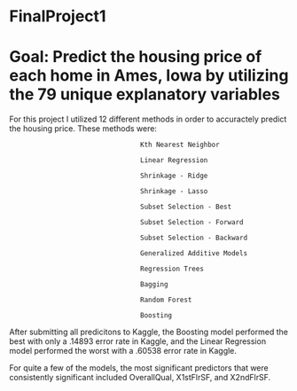 # FinalProject1

# Goal: Predict the housing price of each home in Ames, Iowa by utilizing the 79 unique explanatory variables

For this project I utilized 12 different methods in order to accuractely predict the housing price. These methods were:

                                     Kth Nearest Neighbor
                                     
                                     Linear Regression
                                     
                                     Shrinkage - Ridge
                                     
                                     Shrinkage - Lasso
                                     
                                     Subset Selection - Best
                                     
                                     Subset Selection - Forward
                                     
                                     Subset Selection - Backward
                                     
                                     Generalized Additive Models
                                     
                                     Regression Trees
                                     
                                     Bagging
                                     
                                     Random Forest
                                     
                                     Boosting

After submitting all predicitons to Kaggle, the Boosting model performed the best with only a .14893 error rate in Kaggle, and the Linear Regression model performed the worst with a .60538 error rate in Kaggle.

For quite a few of the models, the most significant predictors that were consistently significant included OverallQual, X1stFlrSF, and X2ndFlrSF.
